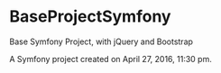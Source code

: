 BaseProjectSymfony
==================

Base Symfony Project, with jQuery and Bootstrap


A Symfony project created on April 27, 2016, 11:30 pm.
